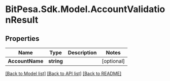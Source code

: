 
# BitPesa.Sdk.Model.AccountValidationResult

## Properties

Name | Type | Description | Notes
------------ | ------------- | ------------- | -------------
**AccountName** | **string** |  | [optional] 

[[Back to Model list]](../README.md#documentation-for-models)
[[Back to API list]](../README.md#documentation-for-api-endpoints)
[[Back to README]](../README.md)

